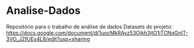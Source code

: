 # Analise-Dados
Repositório para o trabalho de análise de dados
Datasets do projeto: https://docs.google.com/document/d/1uocMkRAyz53Ojkh3jtO1jTCNqGnIT-3VO_JZfUEs4L8/edit?usp=sharing
